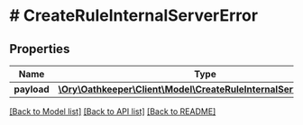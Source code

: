 # # CreateRuleInternalServerError

## Properties

Name | Type | Description | Notes
------------ | ------------- | ------------- | -------------
**payload** | [**\Ory\Oathkeeper\Client\Model\CreateRuleInternalServerErrorBody**](CreateRuleInternalServerErrorBody.md) |  | [optional]

[[Back to Model list]](../../README.md#models) [[Back to API list]](../../README.md#endpoints) [[Back to README]](../../README.md)
